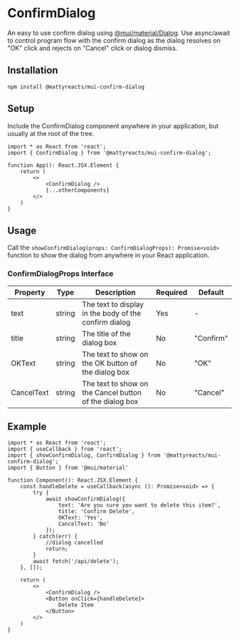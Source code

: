 # ConfirmDialog
An easy to use confirm dialog using [@mui/material/Dialog](https://mui.com/material-ui/react-dialog/). Use async/await to control program flow
with the confirm dialog as the dialog resolves on "OK" click and rejects on "Cancel" click or dialog dismiss.

## Installation
`npm install @mattyreacts/mui-confirm-dialog`

## Setup
Include the ConfirmDialog component anywhere in your application, but usually at the root of the tree.

```tsx
import * as React from 'react';
import { ConfirmDialog } from '@mattyreacts/mui-confirm-dialog';

function App(): React.JSX.Element {
    return (
        <>
            <ConfirmDialog />
            {...otherComponents}
        </>
    )
}
```

## Usage
Call the `showConfirmDialog(props: ConfirmDialogProps): Promise<void>` function to show the dialog from anywhere in your React application.

### ConfirmDialogProps Interface
| Property   | Type   | Description                                             | Required | Default   |
|------------|--------|---------------------------------------------------------|----------|-----------|
| text       | string | The text to display in the body of the confirm dialog   | Yes      | -         |
| title      | string | The title of the dialog box                             | No       | "Confirm" |
| OKText     | string | The text to show on the OK button of the dialog box     | No       | "OK"      |
| CancelText | string | The text to show on the Cancel button of the dialog box | No       | "Cancel"  |

## Example
```tsx
import * as React from 'react';
import { useCallback } from 'react';
import { showConfirmDialog, ConfirmDialog } from '@mattyreacts/mui-confirm-dialog';
import { Button } from '@mui/material'

function Component(): React.JSX.Element {
    const handleDelete = useCallback(async (): Promise<void> => {
        try {
            await showConfirmDialog({
                text: 'Are you sure you want to delete this item?',
                title: 'Confirm Delete',
                OKText: 'Yes',
                CancelText: 'No'
            });
        } catch(err) {
            //dialog cancelled
            return;
        }
        await fetch('/api/delete');
    }, []);

    return (
        <>
            <ConfirmDialog />
            <Button onClick={handleDelete}>
                Delete Item
            </Button>
        </>
    )
}
```